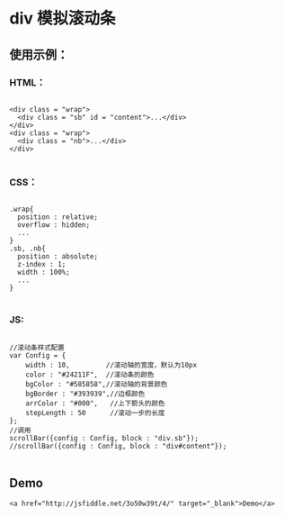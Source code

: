 # div 模拟滚动条
## 使用示例：
### HTML：
<pre>
<code>
&lt;div class = "wrap"&gt; 
  &lt;div class = "sb" id = "content"&gt;...&lt;/div&gt;
&lt;/div&gt;
&lt;div class = "wrap"&gt; 
  &lt;div class = "nb"&gt;...&lt;/div&gt;
&lt;/div&gt;
</code>
</pre>
### CSS：
<pre>
<code>
.wrap{
  position : relative;
  overflow : hidden;
  ...
}
.sb, .nb{
  position : absolute;
  z-index : 1;
  width : 100%;
  ...
}
</code>
</pre>
### JS:
<pre>
<code>
//滚动条样式配置
var Config = {
	width : 10,         //滚动轴的宽度，默认为10px
	color : "#24211F",  //滚动条的颜色
	bgColor : "#585858",//滚动轴的背景颜色
	bgBorder : "#393939",//边框颜色
	arrColor : "#000",   //上下箭头的颜色
	stepLength : 50      //滚动一步的长度
};
//调用
scrollBar({config : Config, block : "div.sb"});
//scrollBar({config : Config, block : "div#content"});
</code>
</pre>
## Demo
	<a href="http://jsfiddle.net/3o50w39t/4/" target="_blank">Demo</a>
